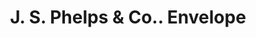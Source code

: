 ---
doi: 10.7916/D832172T
date_other: '1892'
date_other_textual: '1892'
form: printed ephemera
genre:
- Envelopes
name:
- J. S. Phelps & Co.
object_in_context_url: https://biggert.cul.columbia.edu/items/view/ave_biggert_01762
subject_hierarchical_geographic:
- Louisville, Kentucky, United States
subject_name:
- J. S. Phelps & Co.
title: J. S. Phelps & Co.. Envelope
sort_title: J. S. Phelps & Co.. Envelope
call_number: ave_biggert_01762
coordinates:
- 38.22533333333334,-85.74166666666667
pid: ave_biggert_01762
identifiers: ave_biggert_01762
thumbnail: https://derivativo-2.library.columbia.edu/iiif/2/ldpd:490842/full/!256,256/0/native.jpg
permalink: "/items/ave_biggert_01762/"
layout: iiif-image-page
---